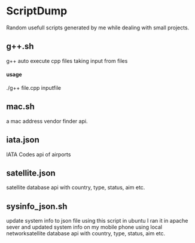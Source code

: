 # ScriptDump

Random usefull scripts generated by me while dealing with small projects. 





## g++.sh
g++ auto execute cpp files taking input from files 

#### usage
./g++ file.cpp inputfile

## mac.sh
a mac address vendor finder api.

## iata.json
IATA Codes api of airports

## satellite.json
satellite database api with country, type, status, aim etc.

## sysinfo_json.sh
update system info to json file using this script in ubuntu
I ran it in apache sever and updated system info on my mobile phone using local networksatellite database api with country, type, status, aim etc.
